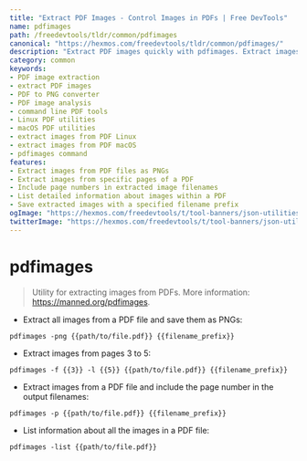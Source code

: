 ```yaml
---
title: "Extract PDF Images - Control Images in PDFs | Free DevTools"
name: pdfimages
path: /freedevtools/tldr/common/pdfimages
canonical: "https://hexmos.com/freedevtools/tldr/common/pdfimages/"
description: "Extract PDF images quickly with pdfimages. Extract images from PDF files and list image information effortlessly. Free online tool, no registration required."
category: common
keywords:
- PDF image extraction
- extract PDF images
- PDF to PNG converter
- PDF image analysis
- command line PDF tools
- Linux PDF utilities
- macOS PDF utilities
- extract images from PDF Linux
- extract images from PDF macOS
- pdfimages command
features:
- Extract images from PDF files as PNGs
- Extract images from specific pages of a PDF
- Include page numbers in extracted image filenames
- List detailed information about images within a PDF
- Save extracted images with a specified filename prefix
ogImage: "https://hexmos.com/freedevtools/t/tool-banners/json-utilities-banner.png"
twitterImage: "https://hexmos.com/freedevtools/t/tool-banners/json-utilities-banner.png"
---
```


# pdfimages

> Utility for extracting images from PDFs.
> More information: <https://manned.org/pdfimages>.

- Extract all images from a PDF file and save them as PNGs:

`pdfimages -png {{path/to/file.pdf}} {{filename_prefix}}`

- Extract images from pages 3 to 5:

`pdfimages -f {{3}} -l {{5}} {{path/to/file.pdf}} {{filename_prefix}}`

- Extract images from a PDF file and include the page number in the output filenames:

`pdfimages -p {{path/to/file.pdf}} {{filename_prefix}}`

- List information about all the images in a PDF file:

`pdfimages -list {{path/to/file.pdf}}`
